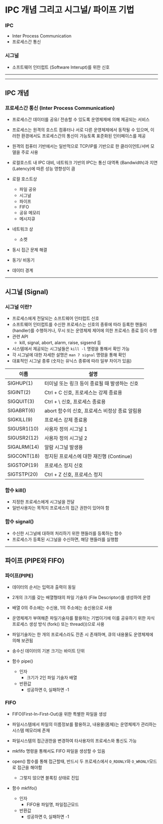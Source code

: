 # IPC 개념 그리고 시그널/ 파이프 기법

### IPC

- Inter Process Communication
- 프로세스간 통신

### 시그널

- 소프트웨어 인터럽트 (Software Interupt)를 위한 신호

---

---

## IPC 개념

### 프로세스간 통신 (Inter Process Communication)

- 프로세스간 데이터를 공유/ 전송할 수 있도록 운영체제에 의해 제공되는 서비스
- 프로세스는 원격의 호스트 컴퓨터나 서로 다른 운영체제에서 동작될 수 있으며, 이러한 환경에서도 프로세스간의 통신이 가능토록
  표준화된 인터페이스를 제공
- 원격의 컴퓨터 기반에서는 일반적으로 TCP/IP를 기반으로 한 클라이언트/서버 모델을 주로 사용
- 로컬호스트 내 IPC 대비, 네트워크 기반의 IPC는 통신 대역폭 (Bandwidth)과 지연 (Latency)에 따른 성능 영향성이 큼
- 로컬 호스트상
  - 파일 공유
  - 시그널
  - 파이프
  - FIFO
  - 공유 메모리
  - 메시지큐
- 네트워크 상

  - 소켓

- 동시 접근 문제 해결
- 동기/ 비동기
- 데이터 경계

---

## 시그널 (Signal)

### 시그널 이란?

- 프로세스에게 전달되는 소프트웨어 인터럽트 신호
- 소프트웨어 인터럽트를 수신한 프로세스는 신호의 종류에 따라 등록한 핸들러(handler)를 수행하거나, 무시 또는 운영체제 제어에 의한 프로세스 종료 등이 수행
- 관련 API
  - kill, signal, abort, alarm, raise, sigsend 등
- 시스템에서 제공되는 시그널들은 `kill -l` 명령을 통해서 확인 가능
- 각 시그널에 대한 자세한 설명은 `man 7 signal` 명령을 통해 확인
- 대표적인 시그널 종류 (숫자는 유닉스 종류에 따라 일부 차이가 있음)

| 이름        | 설명                                           |
| ----------- | ---------------------------------------------- |
| SIGHUP(1)   | 터미널 또는 링크 등이 종료될 때 발생하는 신호  |
| SIGINT(2)   | Ctrl + C 신호, 프로세스는 강제 종료용          |
| SIGQUIT(3)  | Ctrl + \ 신호, 프로세스 종료용                 |
| SIGABRT(6)  | abort 함수의 신호, 프로세스 비정상 종료 알림용 |
| SIGKILL(9)  | 프로세스 강제 종료용                           |
| SIGUSR1(10) | 사용자 정의 시그널 1                           |
| SIGUSR2(12) | 사용자 정의 시그널 2                           |
| SIGALRM(14) | 알람 시그널 발생용                             |
| SIGCONT(18) | 정지된 프로세스에 대한 재진행 (Continue)       |
| SIGSTOP(19) | 프로세스 정지 신호                             |
| SIGTSTP(20) | Ctrl + Z 신호, 프로세스 정지                   |

### 함수 kill()

- 지정한 프로세스에게 시그널을 전달
- 일반사용자는 목적지 프로세스의 접근 권한이 있어야 함

### 함수 signal()

- 수신한 시그널에 대하여 처리하기 위한 핸들러를 등록하는 함수
- 프로세스가 등록된 시그널을 수신하면, 해당 핸들러를 실행함

---

## 파이프 (PIPE와 FIFO)

### 파이프(PIPE)

- 데이터의 순서는 입력과 출력이 동일
- 2개의 크기를 갖는 배열형태의 파일 기술자 (File Descriptor)를 생성하여 운영
- 배열 0의 주소에는 수신용, 1의 주소에는 송신용으로 사용
- 운영체제가 부여해준 파일기술자를 활용하는 기법이기에 이를 공유하기 위한 자식 프로세스 생성 방식 (fork() 또는 thread())으로 사용
- 파일기술자는 한 개의 프로세스라도 잔존 시 존재하며, 큐의 내용물도 운영체제에 의해 보관됨
- 송수신 데이터의 기본 크기는 바이트 단위

- 함수 pipe()
  - 인자
    - 크기가 2인 파일 기술자 배열
  - 반환값
    - 성공하면 0, 실패하면 -1

### FIFO

- FIFO(First-In-First-Out)을 위한 특별한 파일을 생성
- 파일시스템에서 파일의 이름정보를 활용하고, 내용물(몸체)는 운영체제가 관리하는 시스템 메모리에 존재
- 파일시스템의 접근권한을 변경하여 타사용자의 프로세스와 통신도 가능
- mkfifo 명령을 통해서도 FIFO 파일을 생성할 수 있음
- open() 함수를 통해 접근할때, 반드시 두 프로세스에서 `O_RDONLY`와 `O_WRONLY`모드로 접근을 해야함

  - 그렇지 않으면 블록킹 상태로 진입

- 함수 mkfifo()
  - 인자
    - FIFO용 파일명, 파일접근모드
  - 반환값
    - 성공하면 0, 실패하면 -1
